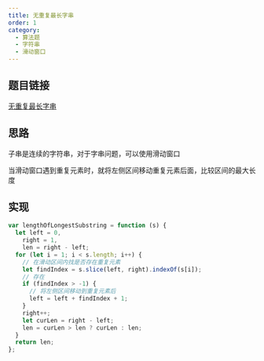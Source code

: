 ```yaml
---
title: 无重复最长字串
order: 1
category:
  - 算法题
  - 字符串
  - 滑动窗口
---
```


## 题目链接

[无重复最长字串](https://leetcode.cn/problems/longest-substring-without-repeating-characters/description/)

## 思路

子串是连续的字符串，对于字串问题，可以使用滑动窗口

当滑动窗口遇到重复元素时，就将左侧区间移动重复元素后面，比较区间的最大长度

## 实现

```js
var lengthOfLongestSubstring = function (s) {
  let left = 0,
    right = 1,
    len = right - left;
  for (let i = 1; i < s.length; i++) {
    // 在滑动区间内找是否存在重复元素
    let findIndex = s.slice(left, right).indexOf(s[i]);
    // 存在
    if (findIndex > -1) {
      // 将左侧区间移动到重复元素后
      left = left + findIndex + 1;
    }
    right++;
    let curLen = right - left;
    len = curLen > len ? curLen : len;
  }
  return len;
};
```
